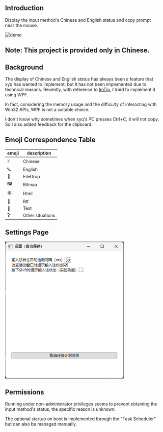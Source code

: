 ## Introduction

Display the input method's Chinese and English status and copy prompt near the mouse.

![demo](https://github.com/xyqlx/MouseHalo/raw/master/images/demo.gif)

## Note: This project is provided only in Chinese.

## Background

The display of Chinese and English status has always been a feature that xyq has wanted to implement, but it has not been implemented due to technical reasons. Recently, with reference to [ImTip](https://github.com/aardio/ImTip), I tried to implement it using WPF.

In fact, considering the memory usage and the difficulty of interacting with Win32 APIs, WPF is not a suitable choice.

I don't know why sometimes when xyq's PC presses Ctrl+C, it will not copy. So I also added feedback for the clipboard.

## Emoji Correspondence Table

| emoji | description |
| --- | --- |
| 🀄 | Chinese |
| 🔤 | English |
| 📁 | FileDrop |
| 🖼 | Bitmap |
| 🕸 | Html |
| 📗 | Rtf |
| 📄 | Text |
| ❓︎ | Other situations |

## Settings Page

![config](https://github.com/xyqlx/MouseHalo/raw/master/images/config.png)

## Permissions

Running under non-administrator privileges seems to prevent obtaining the input method's status, the specific reason is unknown.

The optional startup on boot is implemented through the "Task Scheduler" but can also be managed manually.
